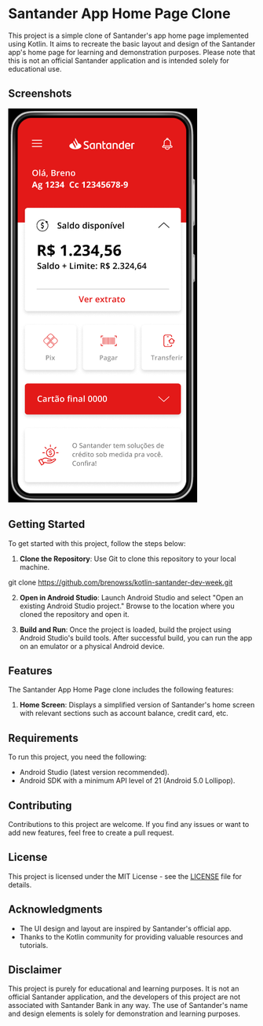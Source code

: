 # Santander App Home Page Clone

This project is a simple clone of Santander's app home page implemented using Kotlin. It aims to recreate the basic layout and design of the Santander app's home page for learning and demonstration purposes. Please note that this is not an official Santander application and is intended solely for educational use.

## Screenshots

![App Screenshot](https://github.com/brenowss/kotlin-santander-dev-week/blob/main/.github/example.png)

## Getting Started

To get started with this project, follow the steps below:

1. **Clone the Repository**: Use Git to clone this repository to your local machine.

git clone https://github.com/brenowss/kotlin-santander-dev-week.git

2. **Open in Android Studio**: Launch Android Studio and select "Open an existing Android Studio project." Browse to the location where you cloned the repository and open it.

3. **Build and Run**: Once the project is loaded, build the project using Android Studio's build tools. After successful build, you can run the app on an emulator or a physical Android device.

## Features

The Santander App Home Page clone includes the following features:

1. **Home Screen**: Displays a simplified version of Santander's home screen with relevant sections such as account balance, credit card, etc.

## Requirements

To run this project, you need the following:

- Android Studio (latest version recommended).
- Android SDK with a minimum API level of 21 (Android 5.0 Lollipop).

## Contributing

Contributions to this project are welcome. If you find any issues or want to add new features, feel free to create a pull request.

## License

This project is licensed under the MIT License - see the [LICENSE](LICENSE) file for details.

## Acknowledgments

- The UI design and layout are inspired by Santander's official app.
- Thanks to the Kotlin community for providing valuable resources and tutorials.

## Disclaimer

This project is purely for educational and learning purposes. It is not an official Santander application, and the developers of this project are not associated with Santander Bank in any way. The use of Santander's name and design elements is solely for demonstration and learning purposes.

